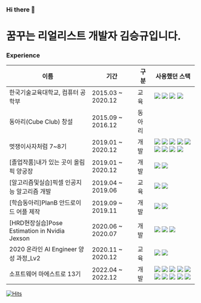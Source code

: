 ### Hi there 👋

<!--
**seung-gyu-kim/seung-gyu-kim** is a ✨ _special_ ✨ repository because its `README.md` (this file) appears on your GitHub profile.

Here are some ideas to get you started:

- 🔭 I’m currently working on ...
- 🌱 I’m currently learning ...
- 👯 I’m looking to collaborate on ...
- 🤔 I’m looking for help with ...
- 💬 Ask me about ...
- 📫 How to reach me: ...
- 😄 Pronouns: ...
- ⚡ Fun fact: ...
-->

# 꿈꾸는 리얼리스트 개발자 김승규입니다.

### Experience
이름|기간|구분|사용했던 스택
---|---|---|---
한국기술교육대학교, 컴퓨터 공학부|2015.03 ~ 2020.12|교육|<img src="https://img.shields.io/badge/c-A8B9CC?style=for-the-badge&logo=c&logoColor=white"> <img src="https://img.shields.io/badge/c++-00599C?style=for-the-badge&logo=c%2B%2B&logoColor=white"> <img src="https://img.shields.io/badge/java-007396?style=for-the-badge&logo=java&logoColor=white"> <img src="https://img.shields.io/badge/python-3776AB?style=for-the-badge&logo=python&logoColor=white">
동아리(Cube Club) 창설|2015.09 ~ 2016.12|동아리
멋쟁이사자처럼 7~8기|2019.01 ~ 2020.12|개발|<img src="https://img.shields.io/badge/python-3776AB?style=for-the-badge&logo=python&logoColor=white"> <img src="https://img.shields.io/badge/django-092E20?style=for-the-badge&logo=django&logoColor=white"> <img src="https://img.shields.io/badge/html5-E34F26?style=for-the-badge&logo=html5&logoColor=white"> <img src="https://img.shields.io/badge/javascript-F7DF1E?style=for-the-badge&logo=javascript&logoColor=black"> <img src="https://img.shields.io/badge/bootstrap-7952B3?style=for-the-badge&logo=bootstrap&logoColor=white"> <img src="https://img.shields.io/badge/netlify-00C7B7?style=for-the-badge&logo=netlify&logoColor=black"> <img src="https://img.shields.io/badge/heroku-430098?style=for-the-badge&logo=heroku&logoColor=white"> <img src="https://img.shields.io/badge/git-F05032?style=for-the-badge&logo=git&logoColor=white"> <img src="https://img.shields.io/badge/github-181717?style=for-the-badge&logo=github&logoColor=white">
[졸업작품]내가 있는 곳이 올림픽 양궁장|2019.01 ~ 2020.12|개발|<img src="https://img.shields.io/badge/mbed-007396?style=for-the-badge&logo=mbed&logoColor=white"> <img src="https://img.shields.io/badge/C Sharp-239120?style=for-the-badge&logo=C Sharp&logoColor=white"> 
[알고리즘및실습]픽셀 인공지능 알고리즘 개발|2019.04 ~ 2019.06|교육|<img src="https://img.shields.io/badge/c++-00599C?style=for-the-badge&logo=c%2B%2B&logoColor=white"> <img src="https://img.shields.io/badge/thealgorithms-00BCB4?style=for-the-badge&logo=thealgorithms&logoColor=black">
[학습동아리]PlanB 안드로이드 어플 제작|2019.09 ~ 2019.11|개발|<img src="https://img.shields.io/badge/Android Studio-3DDC84?style=for-the-badge&logo=Android Studio&logoColor=black"> <img src="https://img.shields.io/badge/Firebase-FFCA28?style=for-the-badge&logo=Firebase&logoColor=black">
[HRD현장실습]Pose Estimation in Nvidia Jexson|2020.06 ~ 2020.07|개발|<img src="https://img.shields.io/badge/linux-FCC624?style=for-the-badge&logo=linux&logoColor=black"> <img src="https://img.shields.io/badge/c++-00599C?style=for-the-badge&logo=c%2B%2B&logoColor=white"> <img src="https://img.shields.io/badge/opencv-5C3EE8?style=for-the-badge&logo=opencv&logoColor=black">
2020 온라인 AI Engineer 양성 과정_Lv2|2020.11 ~ 2020.12|교육|<img src="https://img.shields.io/badge/TensorFlow-FF6F00?style=for-the-badge&logo=TensorFlow&logoColor=black"> <img src="https://img.shields.io/badge/Anaconda-44A833?style=for-the-badge&logo=Anaconda&logoColor=black">
소프트웨어 마에스트로 13기|2022.04 ~ 2022.12|개발|<img src="https://img.shields.io/badge/springboot-6DB33F?style=for-the-badge&logo=springboot&logoColor=white"> <img src="https://img.shields.io/badge/java-007396?style=for-the-badge&logo=java&logoColor=white"> <img src="https://img.shields.io/badge/gradle-02303A?style=for-the-badge&logo=gradle&logoColor=white"> <img src="https://img.shields.io/badge/Amazon EC2-FF9900?style=for-the-badge&logo=Amazon EC2&logoColor=white"> <img src="https://img.shields.io/badge/AWSLambda-232F3E?style=for-the-badge&logo=AWSLambda&logoColor=white"> <img src="https://img.shields.io/badge/Amazon S3-569A31?style=for-the-badge&logo=Amazon S3&logoColor=white"> <img src="https://img.shields.io/badge/Amazon RDS-527FFF?style=for-the-badge&logo=Amazon RDS&logoColor=white"> <img src="https://img.shields.io/badge/Apache Kafka-231F20?style=for-the-badge&logo=Apache Kafka&logoColor=white"> <img src="https://img.shields.io/badge/git-F05032?style=for-the-badge&logo=git&logoColor=white"> <img src="https://img.shields.io/badge/github-181717?style=for-the-badge&logo=github&logoColor=white">

[![Hits](https://hits.seeyoufarm.com/api/count/incr/badge.svg?url=https%3A%2F%2Fgithub.com%2Fseung-gyu-kim&count_bg=%23A9E080&title_bg=%23519121&icon=github.svg&icon_color=%23F4A8F4&title=VISIT&edge_flat=false)](https://hits.seeyoufarm.com)
